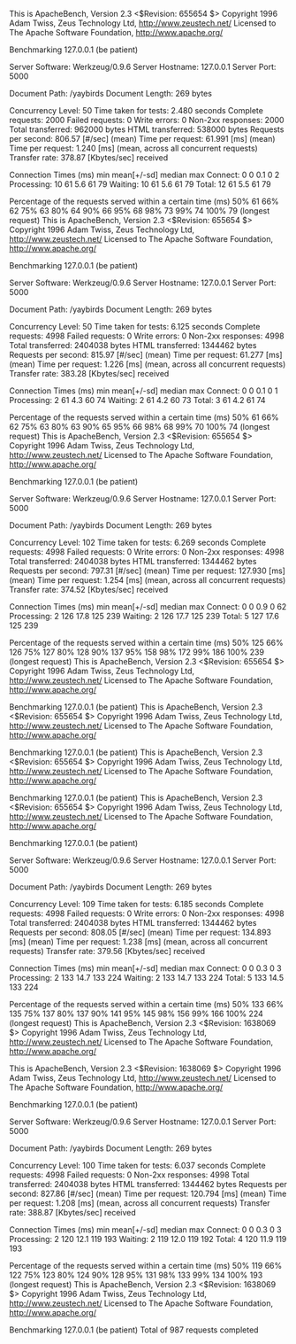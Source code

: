 This is ApacheBench, Version 2.3 <$Revision: 655654 $>
Copyright 1996 Adam Twiss, Zeus Technology Ltd, http://www.zeustech.net/
Licensed to The Apache Software Foundation, http://www.apache.org/

Benchmarking 127.0.0.1 (be patient)


Server Software:        Werkzeug/0.9.6
Server Hostname:        127.0.0.1
Server Port:            5000

Document Path:          /yaybirds
Document Length:        269 bytes

Concurrency Level:      50
Time taken for tests:   2.480 seconds
Complete requests:      2000
Failed requests:        0
Write errors:           0
Non-2xx responses:      2000
Total transferred:      962000 bytes
HTML transferred:       538000 bytes
Requests per second:    806.57 [#/sec] (mean)
Time per request:       61.991 [ms] (mean)
Time per request:       1.240 [ms] (mean, across all concurrent requests)
Transfer rate:          378.87 [Kbytes/sec] received

Connection Times (ms)
              min  mean[+/-sd] median   max
Connect:        0    0   0.1      0       2
Processing:    10   61   5.6     61      79
Waiting:       10   61   5.6     61      79
Total:         12   61   5.5     61      79

Percentage of the requests served within a certain time (ms)
  50%     61
  66%     62
  75%     63
  80%     64
  90%     66
  95%     68
  98%     73
  99%     74
 100%     79 (longest request)
This is ApacheBench, Version 2.3 <$Revision: 655654 $>
Copyright 1996 Adam Twiss, Zeus Technology Ltd, http://www.zeustech.net/
Licensed to The Apache Software Foundation, http://www.apache.org/

Benchmarking 127.0.0.1 (be patient)


Server Software:        Werkzeug/0.9.6
Server Hostname:        127.0.0.1
Server Port:            5000

Document Path:          /yaybirds
Document Length:        269 bytes

Concurrency Level:      50
Time taken for tests:   6.125 seconds
Complete requests:      4998
Failed requests:        0
Write errors:           0
Non-2xx responses:      4998
Total transferred:      2404038 bytes
HTML transferred:       1344462 bytes
Requests per second:    815.97 [#/sec] (mean)
Time per request:       61.277 [ms] (mean)
Time per request:       1.226 [ms] (mean, across all concurrent requests)
Transfer rate:          383.28 [Kbytes/sec] received

Connection Times (ms)
              min  mean[+/-sd] median   max
Connect:        0    0   0.1      0       1
Processing:     2   61   4.3     60      74
Waiting:        2   61   4.2     60      73
Total:          3   61   4.2     61      74

Percentage of the requests served within a certain time (ms)
  50%     61
  66%     62
  75%     63
  80%     63
  90%     65
  95%     66
  98%     68
  99%     70
 100%     74 (longest request)
This is ApacheBench, Version 2.3 <$Revision: 655654 $>
Copyright 1996 Adam Twiss, Zeus Technology Ltd, http://www.zeustech.net/
Licensed to The Apache Software Foundation, http://www.apache.org/

Benchmarking 127.0.0.1 (be patient)


Server Software:        Werkzeug/0.9.6
Server Hostname:        127.0.0.1
Server Port:            5000

Document Path:          /yaybirds
Document Length:        269 bytes

Concurrency Level:      102
Time taken for tests:   6.269 seconds
Complete requests:      4998
Failed requests:        0
Write errors:           0
Non-2xx responses:      4998
Total transferred:      2404038 bytes
HTML transferred:       1344462 bytes
Requests per second:    797.31 [#/sec] (mean)
Time per request:       127.930 [ms] (mean)
Time per request:       1.254 [ms] (mean, across all concurrent requests)
Transfer rate:          374.52 [Kbytes/sec] received

Connection Times (ms)
              min  mean[+/-sd] median   max
Connect:        0    0   0.9      0      62
Processing:     2  126  17.8    125     239
Waiting:        2  126  17.7    125     239
Total:          5  127  17.6    125     239

Percentage of the requests served within a certain time (ms)
  50%    125
  66%    126
  75%    127
  80%    128
  90%    137
  95%    158
  98%    172
  99%    186
 100%    239 (longest request)
This is ApacheBench, Version 2.3 <$Revision: 655654 $>
Copyright 1996 Adam Twiss, Zeus Technology Ltd, http://www.zeustech.net/
Licensed to The Apache Software Foundation, http://www.apache.org/

Benchmarking 127.0.0.1 (be patient)
This is ApacheBench, Version 2.3 <$Revision: 655654 $>
Copyright 1996 Adam Twiss, Zeus Technology Ltd, http://www.zeustech.net/
Licensed to The Apache Software Foundation, http://www.apache.org/

Benchmarking 127.0.0.1 (be patient)
This is ApacheBench, Version 2.3 <$Revision: 655654 $>
Copyright 1996 Adam Twiss, Zeus Technology Ltd, http://www.zeustech.net/
Licensed to The Apache Software Foundation, http://www.apache.org/

Benchmarking 127.0.0.1 (be patient)
This is ApacheBench, Version 2.3 <$Revision: 655654 $>
Copyright 1996 Adam Twiss, Zeus Technology Ltd, http://www.zeustech.net/
Licensed to The Apache Software Foundation, http://www.apache.org/

Benchmarking 127.0.0.1 (be patient)


Server Software:        Werkzeug/0.9.6
Server Hostname:        127.0.0.1
Server Port:            5000

Document Path:          /yaybirds
Document Length:        269 bytes

Concurrency Level:      109
Time taken for tests:   6.185 seconds
Complete requests:      4998
Failed requests:        0
Write errors:           0
Non-2xx responses:      4998
Total transferred:      2404038 bytes
HTML transferred:       1344462 bytes
Requests per second:    808.05 [#/sec] (mean)
Time per request:       134.893 [ms] (mean)
Time per request:       1.238 [ms] (mean, across all concurrent requests)
Transfer rate:          379.56 [Kbytes/sec] received

Connection Times (ms)
              min  mean[+/-sd] median   max
Connect:        0    0   0.3      0       3
Processing:     2  133  14.7    133     224
Waiting:        2  133  14.7    133     224
Total:          5  133  14.5    133     224

Percentage of the requests served within a certain time (ms)
  50%    133
  66%    135
  75%    137
  80%    137
  90%    141
  95%    145
  98%    156
  99%    166
 100%    224 (longest request)
This is ApacheBench, Version 2.3 <$Revision: 1638069 $>
Copyright 1996 Adam Twiss, Zeus Technology Ltd, http://www.zeustech.net/
Licensed to The Apache Software Foundation, http://www.apache.org/

This is ApacheBench, Version 2.3 <$Revision: 1638069 $>
Copyright 1996 Adam Twiss, Zeus Technology Ltd, http://www.zeustech.net/
Licensed to The Apache Software Foundation, http://www.apache.org/

Benchmarking 127.0.0.1 (be patient)


Server Software:        Werkzeug/0.9.6
Server Hostname:        127.0.0.1
Server Port:            5000

Document Path:          /yaybirds
Document Length:        269 bytes

Concurrency Level:      100
Time taken for tests:   6.037 seconds
Complete requests:      4998
Failed requests:        0
Non-2xx responses:      4998
Total transferred:      2404038 bytes
HTML transferred:       1344462 bytes
Requests per second:    827.86 [#/sec] (mean)
Time per request:       120.794 [ms] (mean)
Time per request:       1.208 [ms] (mean, across all concurrent requests)
Transfer rate:          388.87 [Kbytes/sec] received

Connection Times (ms)
              min  mean[+/-sd] median   max
Connect:        0    0   0.3      0       3
Processing:     2  120  12.1    119     193
Waiting:        2  119  12.0    119     192
Total:          4  120  11.9    119     193

Percentage of the requests served within a certain time (ms)
  50%    119
  66%    122
  75%    123
  80%    124
  90%    128
  95%    131
  98%    133
  99%    134
 100%    193 (longest request)
This is ApacheBench, Version 2.3 <$Revision: 1638069 $>
Copyright 1996 Adam Twiss, Zeus Technology Ltd, http://www.zeustech.net/
Licensed to The Apache Software Foundation, http://www.apache.org/

Benchmarking 127.0.0.1 (be patient)
Total of 987 requests completed
